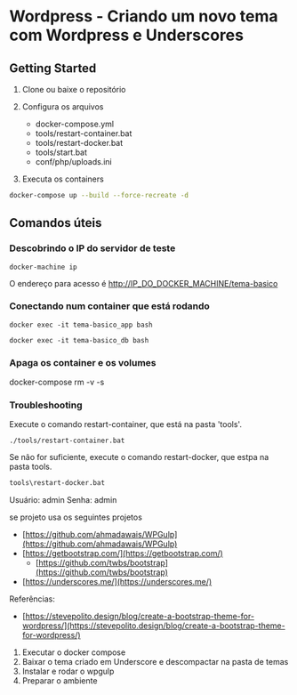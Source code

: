 # Wordpress - Criando um novo tema com Wordpress e Underscores

## Getting Started

1. Clone ou baixe o repositório
2. Configura os arquivos
   * docker-compose.yml
   * tools/restart-container.bat
   * tools/restart-docker.bat
   * tools/start.bat
   * conf/php/uploads.ini

3. Executa os containers

```bash
docker-compose up --build --force-recreate -d
```

## Comandos úteis

### Descobrindo o IP do servidor de teste

```shell
docker-machine ip
```

O endereço para acesso é [http://IP_DO_DOCKER_MACHINE/tema-basico]([http://IP_DO_DOCKER_MACHINE/tema-basico])

### Conectando num container que está rodando

```shell
docker exec -it tema-basico_app bash

docker exec -it tema-basico_db bash
```

### Apaga os container e os volumes

docker-compose rm -v -s

### Troubleshooting

Execute o comando restart-container, que está na pasta 'tools'.

```shell
./tools/restart-container.bat
```

Se não for suficiente, execute o comando restart-docker, que estpa na pasta tools.

```cmd
tools\restart-docker.bat
```

Usuário: admin
Senha: admin

se projeto usa os seguintes projetos

* [https://github.com/ahmadawais/WPGulp](https://github.com/ahmadawais/WPGulp)
* [https://getbootstrap.com/](https://getbootstrap.com/)
  * [https://github.com/twbs/bootstrap](https://github.com/twbs/bootstrap)
* [https://underscores.me/](https://underscores.me/)

Referências:

* [https://stevepolito.design/blog/create-a-bootstrap-theme-for-wordpress/](https://stevepolito.design/blog/create-a-bootstrap-theme-for-wordpress/)

1. Executar o docker compose
2. Baixar o tema criado em Underscore e descompactar na pasta de temas
3. Instalar e rodar o wpgulp
4. Preparar o ambiente
